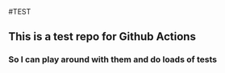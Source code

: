 #TEST
## This is a test repo for Github Actions
### So I can play around with them and do loads of tests
